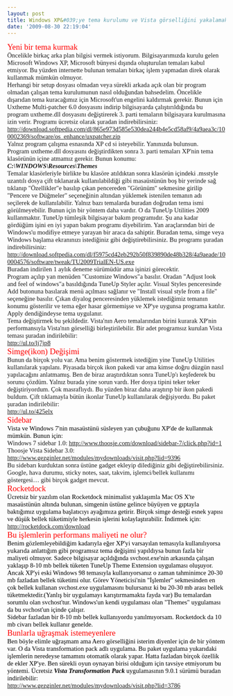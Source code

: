 ```yaml
---
layout: post
title: Windows XP&#039;ye tema kurulumu ve Vista görselliğini yakalamak
date: '2009-08-30 22:19:04'
---
```


<p style="font-family:Calibri;font-size:14pt;color:red;margin:0;">Yeni bir tema kurmak</p>
<p style="font-family:Calibri;font-size:11pt;margin:0;"></p>
<p style="font-family:Calibri;font-size:11pt;margin:0;">Öncelikle birkaç arka plan bilgisi vermek istiyorum. Bilgisayarımızda kurulu gelen Microsoft Windows XP, Microsoft bünyesi dışında oluşturulan temaları kabul etmiyor. Bu yüzden internette bulunan temaları birkaç işlem yapmadan direk olarak kullanmak mümkün olmuyor.</p>
<p style="font-family:Calibri;font-size:11pt;margin:0;"></p>
<p style="font-family:Calibri;font-size:11pt;margin:0;">Herhangi bir setup dosyası olmadan veya sürekli arkada açık olan bir program olmadan çalışan tema kurulumunun nasıl olduğundan bahsedelim. Öncelikle dışarıdan tema kuracağımız için Microsoft'un engelini kaldırmak gerekir. Bunun için Uxtheme Multi-patcher 6.0 dosyasını indirip bilgisayarda çalıştırıldığında bu program uxtheme.dll dosyasını değiştirerek 3. parti temaların bilgisayara kurulmasına izin verir. Programı ücretsiz olarak şuradan indirebilirsiniz:</p>
<p style="font-family:Calibri;font-size:11pt;margin:0;"><a href="http://download.softpedia.com/dl/865e973d585e530dea244b4e5cd58af9/4a9aea3c/100002369/software/os_enhance/uxpatcher.zip">http://download.softpedia.com/dl/865e973d585e530dea244b4e5cd58af9/4a9aea3c/100002369/software/os_enhance/uxpatcher.zip</a></p>
<p style="font-family:Calibri;font-size:11pt;margin:0;"></p>
<p style="font-family:Calibri;font-size:11pt;margin:0;">Yalnız program çalışma esnasında XP cd si isteyebilir. Yanınızda bulunsun.</p>
<p style="font-family:Calibri;font-size:11pt;margin:0;"></p>
<p style="font-family:Calibri;font-size:11pt;margin:0;">Program uxtheme.dll dosyasını değiştirdikten sonra 3. parti temaları XP'nin tema klasörünün içine atmamız gerekir. Bunun konumu:</p>
<p style="font-weight:bold;font-style:italic;font-family:Calibri;font-size:11pt;margin:0;">C:\WINDOWS\Resources\Themes</p>
<p style="font-family:Calibri;font-size:11pt;margin:0;">Temalar klasörleriyle birlikte bu klasöre atıldıktan sonra klasörün içindeki .msstyle uzantılı dosya çift tıklanarak kullanılabildiği gibi masaüstünün boş bir yerinde sağ tıklanıp "Özellikler"e basılıp çıkan pencereden "Görünüm" sekmesine girilip "Pencere ve Düğmeler" seçeneğinin altından yüklemek istenilen temanın adı seçilerek de kullanılabilir. Yalnız bazı temalarda buradan doğrudan tema ismi görülmeyebilir. Bunun için bir yöntem daha vardır. O da TuneUp Utilities 2009 kullanmaktır. TuneUp tümleşik bilgisayar bakım programıdır. Şu ana kadar gördüğüm işini en iyi yapan bakım programı diyebilirim. Yan araçlarından biri de Windows'u modifiye etmeye yarayan bir araca da sahiptir. Buradan tema, simge veya Windows başlama ekranınızı istediğiniz gibi değiştirebilirsiniz. Bu programı şuradan indirebilirsiniz:</p>
<p style="font-family:Calibri;font-size:11pt;margin:0;"><a href="http://download.softpedia.com/dl/f5975cd42eb292b50f839890de48b328/4a9aeade/100004576/software/tweak/TU2009TrialEN-US.exe">http://download.softpedia.com/dl/f5975cd42eb292b50f839890de48b328/4a9aeade/100004576/software/tweak/TU2009TrialEN-US.exe</a></p>
<p style="font-family:Calibri;font-size:11pt;margin:0;"></p>
<p style="font-family:Calibri;font-size:11pt;margin:0;">Buradan indirilen 1 aylık deneme sürümüdür ama işinizi görecektir.</p>
<p style="font-family:Calibri;font-size:11pt;margin:0;">Program açılıp yan menüden "Customize Windows"a basılır. Oradan "Adjust look and feel of windows"a basıldığında TuneUp Styler açılır. Visual Styles penceresinde Add butonuna basılarak<span> </span>menü açılması sağlanır ve "Install visual style from a file" seçeneğine basılır. Çıkan diyalog penceresinden yüklemek istediğimiz temanın konumu gösterilir ve tema eğer hasar görmemişse ve XP'ye uygunsa programa katılır. Apply dendiğindeyse tema uygulanır.</p>
<p style="font-family:Calibri;font-size:11pt;margin:0;"></p>
<p style="font-family:Calibri;font-size:11pt;margin:0;">Tema değiştirmek bu şekildedir. Vista'nın Aero temalarından birini kurarak XP'nin performansıyla Vista'nın görselliği birleştirilebilir. Bir adet programsız kurulan Vista teması şuradan indirilebilir:</p>
<p style="font-family:Calibri;font-size:11pt;margin:0;"><a href="http://ul.to/lj7jp8">http://ul.to/lj7jp8</a></p>
<p style="font-family:Calibri;font-size:11pt;margin:0;"></p>
<p style="font-family:Calibri;font-size:14pt;color:red;margin:0;">Simge(ikon) Değişimi</p>
<p style="font-family:Calibri;font-size:11pt;margin:0;">Bunun da birçok yolu var. Ama benim göstermek istediğim yine TuneUp Utilities kullanılarak yapılanı. Piyasada birçok ikon pakedi var ama kimse doğru düzgün nasıl yapılacağını anlatmamış. Ben de biraz araştırdıktan sonra TuneUp'ı keşfederek bu sorunu çözdüm. Yalnız burada yine sorun vardı. Her dosya tipini teker teker değiştiriyordum. Çok masraflıydı. Bu yüzden biraz daha araştırıp bir ikon pakedi buldum. Çift tıklamayla bütün ikonlar TuneUp kullanılarak değişiyordu. Bu paket şuradan indirilebilir:</p>
<p style="font-family:Calibri;font-size:11pt;margin:0;"><a href="http://ul.to/425elx">http://ul.to/425elx</a></p>
<p style="font-family:Calibri;font-size:11pt;margin:0;"></p>
<p style="font-family:Calibri;font-size:14pt;color:red;margin:0;">Sidebar</p>
<p style="font-family:Calibri;font-size:11pt;color:black;margin:0;">Vista ve Windows 7'nin masaüstünü süsleyen yan çubuğunu XP'de de kullanmak mümkün. Bunun için:</p>
<p style="font-family:Calibri;font-size:11pt;margin:0;">Windows 7 sidebar 1.0: <a href="http://www.thoosje.com/download/sidebar-7/click.php?id=1">http://www.thoosje.com/download/sidebar-7/click.php?id=1</a></p>
<p style="font-family:Calibri;font-size:11pt;margin:0;">Thoosje Vista Sidebar 3.0: <a href="http://www.gezginler.net/modules/mydownloads/visit.php?lid=9396">http://www.gezginler.net/modules/mydownloads/visit.php?lid=9396</a></p>
<p style="font-family:Calibri;font-size:11pt;margin:0;"></p>
<p style="font-family:Calibri;font-size:11pt;margin:0;">Bu sidebarı kurduktan sonra üstüne gadget ekleyip dilediğiniz gibi değiştirebilirsiniz. Google, hava durumu, sticky notes, saat, takvim, işlemci/bellek kullanımı göstergesi… gibi birçok gadget mevcut.</p>
<p style="font-family:Calibri;font-size:11pt;margin:0;"></p>
<p style="font-family:Calibri;font-size:14pt;color:red;margin:0;">Rocketdock</p>
<p style="font-family:Calibri;font-size:11pt;color:black;margin:0;">Ücretsiz bir yazılım olan Rocketdock minimalist yaklaşımla Mac OS X'te masaüstünün altında bulunan, simgenin üstüne gelince büyüyen ve gıptayla baktığımız uygulama başlatıcıyı ayağımıza getirir. Birçok simge desteği esnek yapısı ve düşük bellek tüketimiyle herkesin işlerini kolaylaştırabilir. İndirmek için:</p>
<p style="font-family:Calibri;font-size:11pt;margin:0;"><a href="http://rocketdock.com/download">http://rocketdock.com/download</a></p>
<p style="font-family:Calibri;font-size:11pt;margin:0;"></p>
<p style="font-family:Calibri;font-size:14pt;color:red;margin:0;">Bu işlemlerin performans maliyeti ne olur?</p>
<p style="font-family:Calibri;font-size:11pt;color:black;margin:0;">Benim gözlemleyebildiğim kadarıyla eğer XP'yi varsayılan temasıyla kullanılıyorsa yukarıda anlattığım gibi programsız tema değişimi yapıldıysa bunun fazla bir maliyeti olmuyor. Sadece bilgisayar açıldığında svchost.exe'nin arkasında çalışan yaklaşıp 8-10 mb bellek tüketen TuneUp Theme Extension uygulaması oluşuyor. Ancak XP'yi eski Windows 98 temasıyla kullanıyorsanız o zaman tahminimce 20-30 mb fazladan bellek tüketimi olur. Görev Yöneticisi'nin "İşlemler" sekmesinden en çok bellek kullanan svchost.exe uygulamasını bulursanız ki bu 20-30 mb arası bellek tüketmektedir.(Yanlış bir uygulamayı karıştırmamakta fayda var) Bu temalardan sorumlu olan svchost'tur. Windows'un kendi uygulaması olan "Themes" uygulaması da bu svchost'un içinde çalışır.</p>
<p style="font-family:Calibri;font-size:11pt;color:black;margin:0;">Sidebar fazladan bir 8-10 mb bellek kullanıyordu yanılmıyorsam. Rocketdock da 10 mb civarı bellek kullanır genelde.</p>
<p style="font-family:Calibri;font-size:11pt;color:black;margin:0;"></p>
<p style="font-family:Calibri;font-size:14pt;color:red;margin:0;">Bunlarla uğraşmak istemeyenlere</p>
<p style="font-family:Calibri;font-size:11pt;color:black;margin:0;">Ben böyle elimle uğraşmam ama Aero görselliğini isterim diyenler için de bir yöntem var. O da Vista transformation pack adlı uygulama. Bu paket uygulama yukarıdaki işlemlerin neredeyse tamamını otomatik olarak yapar. Hatta fazladan birçok özellik de ekler XP'ye. Ben sürekli oyun oynayan birisi olduğum için tavsiye etmiyorum bu yöntemi. Ücretsiz <span style="font-weight:bold;font-style:italic;">Vista Transformation Pack</span> uygulamasının 9.0.1 sürümü buradan indirilebilir:</p>
<p style="font-family:Calibri;font-size:11pt;margin:0;"><a href="http://www.gezginler.net/modules/mydownloads/visit.php?lid=3786">http://www.gezginler.net/modules/mydownloads/visit.php?lid=3786</a></p>
<p style="font-family:Calibri;font-size:11pt;color:black;margin:0;"></p>
<p style="font-family:Calibri;font-size:11pt;color:black;margin:0;"></p>
<p style="font-family:Calibri;font-size:11pt;color:black;margin:0;"></p>

<div id="what_the_hell_icon" style="position:absolute;left:955px;top:98px;display:block;opacity:1;z-index:9999;cursor:pointer;"><img src="http://appwared.com/budaneki/img/qicon.png" alt="" /></div>